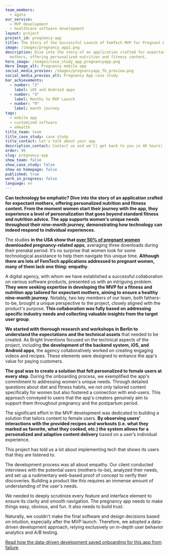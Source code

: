 ```yaml
---
team_members:
  - agata
our_service:
  - MVP development
  - healthcare software development
layout: project
project_id: pregnancy-app
title: The Story of the Successful Launch of FemTech MVP for Pregnant Women
image: /images/pregnancy_app1.png
description: Dive into the story of an application crafted for expectant
  mothers, offering personalized nutrition and fitness content.
hero_image: /images/case_study_app_pregnancyapp.png
Hero Image_alt: Pregnancy mobile app
social_media_previev: /images/pregnancyapp_fb_preview.png
social_media_previev_alt: Pregnancy App case study
bar_achievements:
  - number: "2"
    label: iOS and Android apps
  - number: "3"
    label: Months to MVP Launch
  - number: "9"
    label: month journey
tags:
  - mobile app
  - customized software
  - eHealth
title_team: team
title_case_study: case study
title_contact: Let's talk about your app
description_contact: Contact us and we'll get back to you in 48 hours!
order: 99
slug: pregnancy-app
show_team: false
show_case_study: false
show on homepage: false
published: true
work_in_progress: false
language: en
---
```

**Can technology be emphatic? Dive into the story of an application crafted for expectant mothers, offering personalized nutrition and fitness content. From the moment women start their journey with the app, they experience a level of personalization that goes beyond standard fitness and nutrition advice. The app supports women's unique needs throughout their nine-month journey, demonstrating how technology can indeed respond to individual experiences.**

<TitleWithIcon sectionTitle="problem: a multitude of generic FemTech applications" titleIcon="/images/icon_title_about.svg" titleIconAlt="problem" />

The studies **in the USA show that [over 50% of pregnant women](https://www.jmir.org/2021/10/e25667) downloaded pregnancy-related apps**, averaging three downloads during their prenatal period. It’s no surprise that women look for some technological assistance to help them navigate this unique time. **Although there are lots of FemTech applications addressed to pregnant women, many of them lack one thing: empathy**. 

A digital agency, with whom we have established a successful collaboration on various software products, presented us with an intriguing problem. **They were seeking expertise in developing the MVP for a fitness and nutrition app tailored for expectant mothers, aiming to ensure a healthy nine-month journey**. Notably, two key members of our team, both fathers-to-be, brought a unique perspective to the project, closely aligned with the product's purpose. **This collaboration was fully based on addressing specific industry needs and collecting valuable insights from the target user group**. 

<TitleWithIcon sectionTitle="solution: FemTech app that adapts to mothers-to-be’ needs and lifestyle choices" titleIcon="/images/gearwheel.svg" titleIconAlt="solution" />

**We started with thorough research and workshops in Berlin to understand the expectations and the technical assets** that needed to be created. As Bright Inventions focused on the technical aspects of the project, including **the development of the backend system, iOS, and Android apps**, the agency collaboratively worked on creating engaging videos and recipes. These elements were designed to enhance the app's value for paying customers.

**The goal was to create a solution that felt personalized to female users at every step**. During the onboarding process, we exemplified the app's commitment to addressing women's unique needs. Through detailed questions about diet and fitness habits, we not only tailored content specifically for women but also fostered a connection with end-users. This approach conveyed to users that the app's creators genuinely aim to support them throughout pregnancy and the postpartum period.

The significant effort in the MVP development was dedicated to building a solution that tailors content to female users. **By observing users' interactions with the provided recipes and workouts (i.e. what they marked as favorite, what they cooked, etc.) the system allows for a personalized and adaptive content delivery** based on a user’s individual experience.

<TitleWithIcon sectionTitle="challenge: building emphatic female technology" titleIcon="/images/gearwheel.svg" titleIconAlt="challenge" />

This project has told us a lot about implementing tech that shows its users that they are listened to.

The development process was all about empathy. Our client conducted interviews with the potential users (mothers-to-be), analyzed their needs, and set up a rudimentary web-based proof of concept to verify their discoveries. Building a product like this requires an immense amount of understanding of the user's needs. 

We needed to deeply scrutinize every feature and interface element to ensure its clarity and smooth navigation. The pregnancy app needs to make things easy, obvious, and fun. It also needs to build trust.

Naturally, we couldn't make the final software and design decisions based on intuition, especially after the MVP launch. Therefore, we adopted a data-driven development approach, relying exclusively on in-depth user behavior analytics and A/B testing.

[Read how the data-driven development saved onboarding for this app from failure](/blog/data-driven-development-femtech-app-onboarding/).